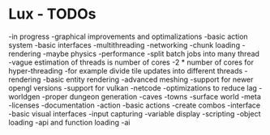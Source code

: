 # Lux - TODOs

-in progress
  -graphical improvements and optimalizations
  -basic action system
  -basic interfaces
-multithreading
  -networking
  -chunk loading
  -rendering
  -maybe physics
-performance
  -split batch jobs into many thread
    -vague estimation of threads is number of cores
      -2 * number of cores for hyper-threading
    -for example divide tile updates into different threads
-rendering
  -basic entity rendering
  -advanced meshing
  -support for newer opengl versions
  -support for vulkan
-netcode
  -optimizations to reduce lag
-worldgen
  -proper dungeon generation
  -caves
  -towns
  -surface world
-meta
  -licenses
  -documentation
-action
  -basic actions
  -create combos
-interface
  -basic visual interfaces
  -input capturing
  -variable display
-scripting
  -object loading
  -api and function loading
-ai
